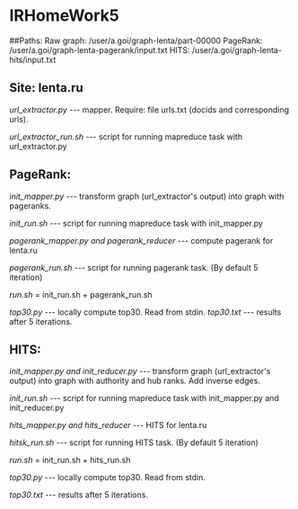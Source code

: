 # IRHomeWork5

##Paths:
Raw graph: /user/a.goi/graph-lenta/part-00000
PageRank:  /user/a.goi/graph-lenta-pagerank/input.txt
HITS: /user/a.goi/graph-lenta-hits/input.txt

## Site: lenta.ru
*url\_extractor.py* --- mapper. Require: file urls.txt (docids and corresponding urls).

*url\_extractor\_run.sh* --- script for running mapreduce task with url_extractor.py

## PageRank:
*init\_mapper.py* --- transform graph (url\_extractor's output) into graph with pageranks.

*init\_run.sh* --- script for running mapreduce task with init\_mapper.py


*pagerank\_mapper.py and pagerank\_reducer* --- compute pagerank for lenta.ru

*pagerank\_run.sh* --- script for running pagerank task. (By default 5 iteration)


*run.sh* = init\_run.sh + pagerank_run.sh


*top30.py* --- locally compute top30. Read from stdin.
*top30.txt* --- results after 5 iterations.

## HITS:
*init\_mapper.py and init\_reducer.py* --- transform graph (url\_extractor's output) into graph with authority and hub ranks. Add inverse edges.

*init\_run.sh* --- script for running mapreduce task with init\_mapper.py and init\_reducer.py


*hits\_mapper.py and hits\_reducer* --- HITS for lenta.ru

*hitsk\_run.sh* --- script for running HITS task. (By default 5 iteration)


*run.sh* = init\_run.sh + hits_run.sh


*top30.py* --- locally compute top30. Read from stdin.

*top30.txt* --- results after 5 iterations.
